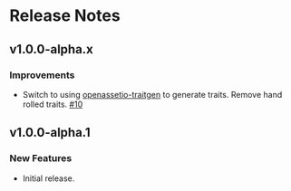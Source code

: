 Release Notes
=============

v1.0.0-alpha.x
--------------

### Improvements

- Switch to using [openassetio-traitgen](https://github.com/OpenAssetIO/OpenAssetIO-TraitGen/)
  to generate traits. Remove hand rolled traits. [#10](https://github.com/OpenAssetIO/OpenAssetIO-MediaCreation/issues/10)

v1.0.0-alpha.1
--------------

### New Features

- Initial release.
